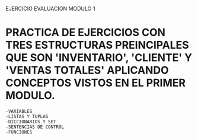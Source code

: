 EJERCICIO EVALUACION MODULO 1
  # PRACTICA DE EJERCICIOS CON TRES ESTRUCTURAS PREINCIPALES QUE SON 'INVENTARIO', 'CLIENTE' Y 'VENTAS TOTALES' APLICANDO CONCEPTOS VISTOS EN EL PRIMER MODULO.
    -VARIABLES
    -LISTAS Y TUPLAS
    -DICCIONARIOS Y SET
    -SENTENCIAS DE CONTROL
    -FUNCIONES
